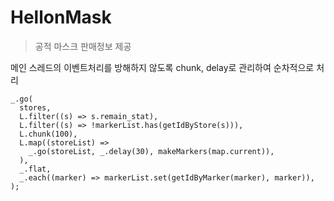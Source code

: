 # HellonMask
> 공적 마스크 판매정보 제공

메인 스레드의 이벤트처리를 방해하지 않도록 chunk, delay로 관리하여 순차적으로 처리
```
_.go(
  stores,
  L.filter((s) => s.remain_stat),
  L.filter((s) => !markerList.has(getIdByStore(s))),
  L.chunk(100),
  L.map((storeList) =>
    _.go(storeList, _.delay(30), makeMarkers(map.current)),
  ),
  _.flat,
  _.each((marker) => markerList.set(getIdByMarker(marker), marker)),
);
```
